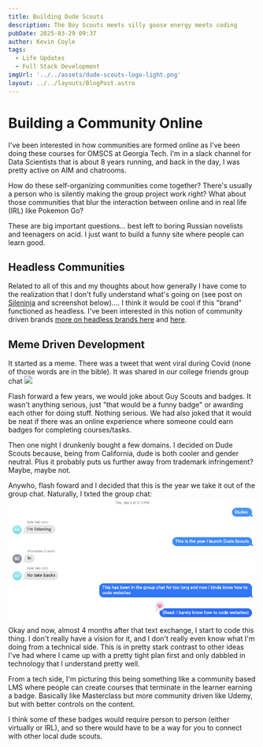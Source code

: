 ```yaml
---
title: Building Dude Scouts
description: The Boy Scouts meets silly goose energy meets coding
pubDate: 2025-03-29 09:37
author: Kevin Coyle
tags:
  - Life Updates
  - Full Stack Development
imgUrl: '../../assets/dude-scouts-logo-light.png'
layout: ../../layouts/BlogPost.astro
---
```


# Building a Community Online

I've been interested in how communities are formed online as I've been doing these courses for OMSCS at Georgia Tech. I'm in a slack channel for Data Scientists that is about 8 years running, and back in the day, I was pretty active on AIM and chatrooms.  

How do these self-organizing communities come together? There's usually a person who is silently making the group project work right? What about those communities that blur the interaction between online and in real life (IRL) like Pokemon Go? 

These are big important questions... best left to boring Russian novelists and teenagers on acid. I just want to build a funny site where people can learn good. 

## Headless Communities

Related to all of this and my thoughts about how generally I have come to the realization that I don't fully understand what's going on (see post on [Sileninja](https://blog.kevincoyle.xyz/blog/blogpost-250217) and screenshot below).... I think it would be cool if this "brand" functioned as headless. I've been interested in this notion of community driven brands [more on headless brands here](https://otherinter.net/research/headless-brands/#:~:text=of%20their%20own.-,Headless%20Brands,-The%20discussion%20so) and [here](https://www.culture3.com/posts/future-or-fad-will-headless-brands-rewrite-the-book-on-branding).

## Meme Driven Development

It started as a meme. There was a tweet that went viral during Covid (none of those words are in the bible). It was shared in our college friends group chat ![](https://preview.redd.it/j33078z4751c1.jpg?width=1080&crop=smart&auto=webp&s=18fb3d1bc823213652cd131932fc5a02b3500397) 

Flash forward a few years, we would joke about Guy Scouts and badges. It wasn't anything serious, just "that would be a funny badge" or awarding each other for doing stuff. Nothing serious. We had also joked that it would be neat if there was an online experience where someone could earn badges for completing courses/tasks. 

Then one night I drunkenly bought a few domains. I decided on Dude Scouts because, being from California, dude is both cooler and gender neutral. Plus it probably puts us further away from trademark infringement? Maybe, maybe not.

Anywho, flash foward and I decided that this is the year we take it out of the group chat. Naturally, I txted the group chat: ![groupchat](../../assets/dude-scouts-group-chat.png)

Okay and now, almost 4 months after that text exchange, I start to code this thing. I don't really have a vision for it, and I don't really even know what I'm doing from a technical side. This is in pretty stark contrast to other ideas I've had where I came up with a pretty tight plan first and only dabbled in technology that I understand pretty well. 

From a tech side, I'm picturing this being something like a community based LMS where people can create courses that terminate in the learner earning a badge. Basically like Masterclass but more community driven like Udemy, but with better controls on the content. 

I think some of these badges would require person to person (either virtually or IRL), and so there would have to be a way for you to connect with other local dude scouts.
